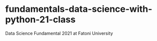 # fundamentals-data-science-with-python-21-class
Data Science Fundamental 2021 at Fatoni University 

